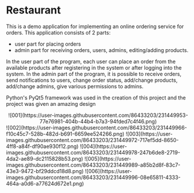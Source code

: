# Restaurant
This is a demo application for implementing an online ordering service for orders. This application consists of 2 parts: 
  - user part for placing orders
  - admin part for receiving orders, users, admins, editing/adding products. 

In the user part of the program, each user can place an order from the available products after registering in the system or after logging into the system. 
In the admin part of the program, it is possible to receive orders, send notifications to users, change order status, add/change products, add/change admins, give various permissions to admins.

Python's PyQt5 framework was used in the creation of this project and the project was given an amazing design

<center>
 ![001](https://user-images.githubusercontent.com/86433203/231449953-77e76981-404b-44b4-b7a3-94fded7c4f46.png)
</center>
![002](https://user-images.githubusercontent.com/86433203/231449966-f10c45c7-528b-482d-b691-6659ee524266.png)
![003](https://user-images.githubusercontent.com/86433203/231449972-717ef5dd-8650-4ff8-a84f-df90ae930f12.png)
![004](https://user-images.githubusercontent.com/86433203/231449978-247b6de8-2719-4da2-ae89-dc2115828b53.png)
![005](https://user-images.githubusercontent.com/86433203/231449989-a85b2d8f-83c7-43e3-9472-bf29ddcd18d8.png)
![006](https://user-images.githubusercontent.com/86433203/231449996-08e65811-4333-464a-a0d6-a77624d672e1.png)
